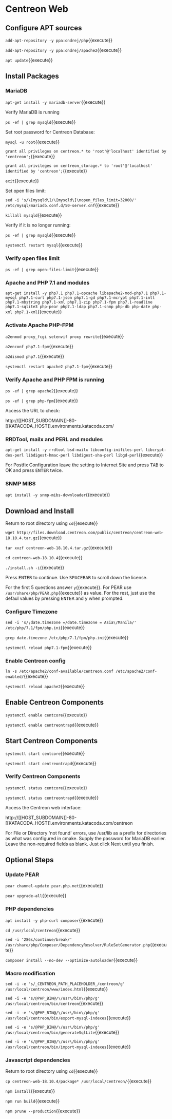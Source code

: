 # Centreon Web

## Configure APT sources 

`add-apt-repository -y ppa:ondrej/php`{{execute}}

`add-apt-repository -y ppa:ondrej/apache2`{{execute}}

`apt update`{{execute}}

## Install Packages

### MariaDB

`apt-get install -y mariadb-server`{{execute}}

Verify MariaDB is running

`ps -ef | grep mysqld`{{execute}}

Set root password for Centreon Database:

`mysql -u root`{{execute}}

`grant all privileges on centreon.* to 'root'@'localhost' identified by 'centreon';`{{execute}}

`grant all privileges on centreon_storage.* to 'root'@'localhost' identified by 'centreon';`{{execute}}

`exit`{{execute}}

Set open files limit:

`sed -i 's/\[mysqld\]/\[mysqld\]\nopen_files_limit=32000/' /etc/mysql/mariadb.conf.d/50-server.cnf`{{execute}}

`killall mysqld`{{execute}}

Verify if it is no longer running:

`ps -ef | grep mysqld`{{execute}}

`systemctl restart mysql`{{execute}}

### Verify open files limit

`ps -ef | grep open-files-limit`{{execute}}

### Apache and PHP 7.1 and modules

`apt-get install -y php7.1 php7.1-opcache libapache2-mod-php7.1 php7.1-mysql php7.1-curl php7.1-json php7.1-gd php7.1-mcrypt php7.1-intl php7.1-mbstring php7.1-xml php7.1-zip php7.1-fpm php7.1-readline php7.1-sqlite3 php-pear php7.1-ldap php7.1-snmp php-db php-date php-xml php7.1-xml`{{execute}}

### Activate Apache PHP-FPM

`a2enmod proxy_fcgi setenvif proxy rewrite`{{execute}}

`a2enconf php7.1-fpm`{{execute}}

`a2dismod php7.1`{{execute}}

`systemctl restart apache2 php7.1-fpm`{{execute}}

### Verify Apache and PHP FPM is running

`ps -ef | grep apache2`{{execute}}

`ps -ef | grep php-fpm`{{execute}}

Access the URL to check:

http://[[HOST_SUBDOMAIN]]-80-[[KATACODA_HOST]].environments.katacoda.com/

### RRDTool, mailx and PERL and modules

`apt-get install -y rrdtool bsd-mailx libconfig-inifiles-perl libcrypt-des-perl libdigest-hmac-perl libdigest-sha-perl libgd-perl`{{execute}}

For Postfix Configuration leave the setting to Internet Site and press <kbd>TAB</kbd> to OK and press <KBD>ENTER</kbd> twice.

### SNMP MIBS

`apt install -y snmp-mibs-downloader`{{execute}}

## Download and Install

Return to root directory using `cd`{{execute}}

`wget http://files.download.centreon.com/public/centreon/centreon-web-18.10.4.tar.gz`{{execute}}

`tar xvzf centreon-web-18.10.4.tar.gz`{{execute}}

`cd centreon-web-18.10.4`{{execute}}

`./install.sh -i`{{execute}}

Press <kbd>ENTER</kbd> to continue. Use <kbd>SPACEBAR</kbd> to scroll down the license.

For the first 5 questions answer `y`{{execute}}. For PEAR use `/usr/share/php/PEAR.php`{{execute}} as value. For the rest, just use the defaul values by pressing <kbd>ENTER</kbd> and <kbd>y</kbd> when prompted. 

### Configure Timezone

`sed -i 's/;date.timezone =/date.timezone = Asia\/Manila/' /etc/php/7.1/fpm/php.ini`{{execute}}

`grep date.timezone /etc/php/7.1/fpm/php.ini`{{execute}}

`systemctl reload php7.1-fpm`{{execute}}

### Enable Centreon config

`ln -s /etc/apache2/conf-available/centreon.conf /etc/apache2/conf-enabled/`{{execute}}

`systemctl reload apache2`{{execute}}

## Enable Centreon Components

`systemctl enable centcore`{{execute}}

`systemctl enable centreontrapd`{{execute}}

## Start Centreon Components

`systemctl start centcore`{{execute}}

`systemctl start centreontrapd`{{execute}}

### Verify Centreon Components

`systemctl status centcore`{{execute}}

`systemctl status centreontrapd`{{execute}}

Access the Centreon web interface:

http://[[HOST_SUBDOMAIN]]-80-[[KATACODA_HOST]].environments.katacoda.com/centreon

For File or Directory 'not found' errors, use /usr/lib as a prefix for directories as what was configured in cmake. Supply the password for MariaDB earlier. Leave the non-required fields as blank. Just click Next until you finish.

## Optional Steps

### Update PEAR

`pear channel-update pear.php.net`{{execute}}

`pear upgrade-all`{{execute}}

### PHP dependencies

`apt install -y php-curl composer`{{execute}}

`cd /usr/local/centreon`{{execute}}

`sed -i '286s/continue/break/' /usr/share/php/Composer/DependencyResolver/RuleSetGenerator.php`{{execute}}

`composer install --no-dev --optimize-autoloader`{{execute}}

### Macro modification

`sed -i -e 's/_CENTREON_PATH_PLACEHOLDER_/centreon/g' /usr/local/centreon/www/index.html`{{execute}}

`sed -i -e 's/@PHP_BIN@/\/usr\/bin\/php/g' /usr/local/centreon/bin/centreon`{{execute}}

`sed -i -e 's/@PHP_BIN@/\/usr\/bin\/php/g' /usr/local/centreon/bin/export-mysql-indexes`{{execute}}

`sed -i -e 's/@PHP_BIN@/\/usr\/bin\/php/g' /usr/local/centreon/bin/generateSqlLite`{{execute}}

`sed -i -e 's/@PHP_BIN@/\/usr\/bin\/php/g' /usr/local/centreon/bin/import-mysql-indexes`{{execute}}

### Javascript dependencies

Return to root directory using `cd`{{execute}}

`cp centreon-web-18.10.4/package* /usr/local/centreon/`{{execute}}

`npm install`{{execute}}

`npm run build`{{execute}}

`npm prune --production`{{execute}}

